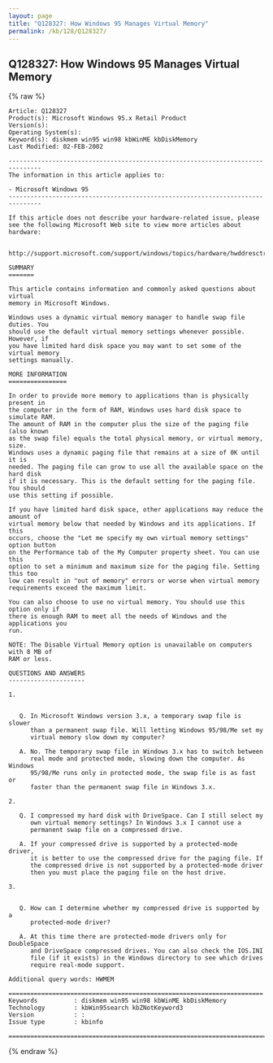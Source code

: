 ```yaml
---
layout: page
title: "Q128327: How Windows 95 Manages Virtual Memory"
permalink: /kb/128/Q128327/
---
```


## Q128327: How Windows 95 Manages Virtual Memory

{% raw %}

	Article: Q128327
	Product(s): Microsoft Windows 95.x Retail Product
	Version(s): 
	Operating System(s): 
	Keyword(s): diskmem win95 win98 kbWinME kbDiskMemory
	Last Modified: 02-FEB-2002
	
	-------------------------------------------------------------------------------
	The information in this article applies to:
	
	- Microsoft Windows 95 
	-------------------------------------------------------------------------------
	
	If this article does not describe your hardware-related issue, please see the following Microsoft Web site to view more articles about hardware: 
	
	  http://support.microsoft.com/support/windows/topics/hardware/hwddresctr.asp
	
	SUMMARY
	=======
	
	This article contains information and commonly asked questions about virtual
	memory in Microsoft Windows.
	
	Windows uses a dynamic virtual memory manager to handle swap file duties. You
	should use the default virtual memory settings whenever possible. However, if
	you have limited hard disk space you may want to set some of the virtual memory
	settings manually.
	
	MORE INFORMATION
	================
	
	In order to provide more memory to applications than is physically present in
	the computer in the form of RAM, Windows uses hard disk space to simulate RAM.
	The amount of RAM in the computer plus the size of the paging file (also known
	as the swap file) equals the total physical memory, or virtual memory, size.
	Windows uses a dynamic paging file that remains at a size of 0K until it is
	needed. The paging file can grow to use all the available space on the hard disk
	if it is necessary. This is the default setting for the paging file. You should
	use this setting if possible.
	
	If you have limited hard disk space, other applications may reduce the amount of
	virtual memory below that needed by Windows and its applications. If this
	occurs, choose the "Let me specify my own virtual memory settings" option button
	on the Performance tab of the My Computer property sheet. You can use this
	option to set a minimum and maximum size for the paging file. Setting this too
	low can result in "out of memory" errors or worse when virtual memory
	requirements exceed the maximum limit.
	
	You can also choose to use no virtual memory. You should use this option only if
	there is enough RAM to meet all the needs of Windows and the applications you
	run.
	
	NOTE: The Disable Virtual Memory option is unavailable on computers with 8 MB of
	RAM or less.
	
	QUESTIONS AND ANSWERS
	---------------------
	
	1. 
	
	  
	   Q. In Microsoft Windows version 3.x, a temporary swap file is slower
	      than a permanent swap file. Will letting Windows 95/98/Me set my
	      virtual memory slow down my computer?
	
	   A. No. The temporary swap file in Windows 3.x has to switch between
	      real mode and protected mode, slowing down the computer. As Windows
	      95/98/Me runs only in protected mode, the swap file is as fast or
	      faster than the permanent swap file in Windows 3.x.
	
	2. 
	
	   Q. I compressed my hard disk with DriveSpace. Can I still select my
	      own virtual memory settings? In Windows 3.x I cannot use a
	      permanent swap file on a compressed drive.
	
	   A. If your compressed drive is supported by a protected-mode driver,
	      it is better to use the compressed drive for the paging file. If
	      the compressed drive is not supported by a protected-mode driver
	      then you must place the paging file on the host drive.
	
	3. 
	
	  
	   Q. How can I determine whether my compressed drive is supported by a
	      protected-mode driver?
	
	   A. At this time there are protected-mode drivers only for DoubleSpace
	      and DriveSpace compressed drives. You can also check the IOS.INI
	      file (if it exists) in the Windows directory to see which drives
	      require real-mode support.
	
	Additional query words: HWMEM
	
	======================================================================
	Keywords          : diskmem win95 win98 kbWinME kbDiskMemory 
	Technology        : kbWin95search kbZNotKeyword3
	Version           : :
	Issue type        : kbinfo
	
	=============================================================================
	

{% endraw %}
